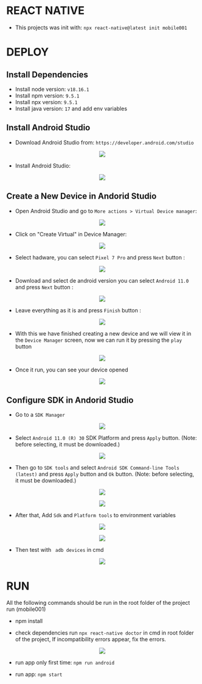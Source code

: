 # REACT NATIVE

* This projects was init with:  ``` npx react-native@latest init mobile001 ```

# DEPLOY

## Install Dependencies

* Install node version: ```v18.16.1```
* Install npm version: ```9.5.1```
* Install npx version: ```9.5.1```
* Install java version: ```17``` and add env variables

## Install Android Studio

* Download Android Studio from: ```https://developer.android.com/studio```
<p align="center">
  <img src="readme-files/001-android-studio-download.jpg">
</p>

* Install Android Studio:
<p align="center">
  <img src="readme-files/002-android-studio-install.jpg">
</p>

## Create a New Device in Andorid Studio

* Open Android Studio and go to ```More actions > Virtual Device manager```:
<p align="center">
  <img src="readme-files/003-android-studio-more-actions.jpg">
</p>

* Click on "Create Virtual" in Device Manager:
<p align="center">
  <img src="readme-files/004-android-studio-device-manager.jpg">
</p>

* Select hadware, you can select ```Pixel 7 Pro``` and press ```Next``` button :
<p align="center">
  <img src="readme-files/005-android-studio-select-hadware.jpg">
</p>

* Download and select de android version you can select ```Android 11.0``` and press ```Next``` button : 
<p align="center">
  <img src="readme-files/006-android-studio-select-android-version.jpg">
</p>

* Leave everything as it is and press ```Finish``` button : 
<p align="center">
  <img src="readme-files/007-android-studio-finish-device-mananger.jpg">
</p>

* With this we have finished creating a new device and we will view it in the ```Device Manager``` screen, now we can run it by pressing the ```play``` button
<p align="center">
  <img src="readme-files/008-android-studio-run-device.jpg">
</p>

* Once it run, you can see your device opened
<p align="center">
  <img src="readme-files/009-android-studio-run-device-finish.jpg">
</p>

## Configure SDK in Andorid Studio

* Go to a ```SDK Manager```
<p align="center">
  <img src="readme-files/010-android-studio-go-sdk-manager.jpg">
</p>

* Select ```Android 11.0 (R) 30``` SDK Platform and press ```Apply``` button. (Note: before selecting, it must be downloaded.)
<p align="center">
  <img src="readme-files/011-android-studio-select-SDK-platform.jpg">
</p>

* Then go to ```SDK tools``` and select ```Android SDK Command-line Tools (latest)``` and press ```Apply``` button and ```Ok``` button. (Note: before selecting, it must be downloaded.)
<p align="center">
  <img src="readme-files/012-android-studio-select-SDK-tool.jpg">
</p>

<p align="center">
  <img src="readme-files/012-android-studio-SDK-download.JPG">
</p>

* After that, Add ```Sdk``` and ```Platform tools``` to environment variables
<p align="center">
  <img src="readme-files/013-android-studio-environment-variables1.jpg">
</p>
<p align="center">
  <img src="readme-files/013-android-studio-environment-variables2.jpg">
</p>

* Then test with ``` adb devices``` in cmd
<p align="center">
  <img src="readme-files/014-android-studio-test-adb-devices.jpg">
</p>


# RUN

All the following commands should be run in the root folder of the project run (mobile001)

* npm install

* check dependencies run  ```npx react-native doctor``` in cmd in root folder of the project,  If incompatibility errors appear, fix the errors.
<p align="center">
  <img src="readme-files/015-android-studio-npx-react-native-doctor.jpg">
</p>

* run app only first time: ```npm run android```

* run app: ```npm start```
